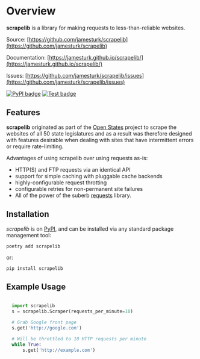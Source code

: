 # Overview

**scrapelib** is a library for making requests to less-than-reliable websites.

Source: [https://github.com/jamesturk/scrapelib](https://github.com/jamesturk/scrapelib)

Documentation: [https://jamesturk.github.io/scrapelib/](https://jamesturk.github.io/scrapelib/)

Issues: [https://github.com/jamesturk/scrapelib/issues](https://github.com/jamesturk/scrapelib/issues)

[![PyPI badge](https://badge.fury.io/py/scrapelib.svg)](https://badge.fury.io/py/scrapelib)
[![Test badge](https://github.com/jamesturk/scrapelib/workflows/Test/badge.svg)](https://github.com/jamesturk/scrapelib/actions?query=workflow%3A%22Test)

## Features

**scrapelib** originated as part of the [Open States](http://openstates.org/)
project to scrape the websites of all 50 state legislatures and as a result
was therefore designed with features desirable when dealing with sites that
have intermittent errors or require rate-limiting.

Advantages of using scrapelib over using requests as-is:

- HTTP(S) and FTP requests via an identical API
- support for simple caching with pluggable cache backends
- highly-configurable request throtting
- configurable retries for non-permanent site failures
- All of the power of the suberb [requests](http://python-requests.org) library.


## Installation

*scrapelib* is on [PyPI](https://pypi.org/project/scrapelib/), and can be installed via any standard package management tool:

    poetry add scrapelib

or:

    pip install scrapelib


## Example Usage

``` python

  import scrapelib
  s = scrapelib.Scraper(requests_per_minute=10)

  # Grab Google front page
  s.get('http://google.com')

  # Will be throttled to 10 HTTP requests per minute
  while True:
      s.get('http://example.com')
```
